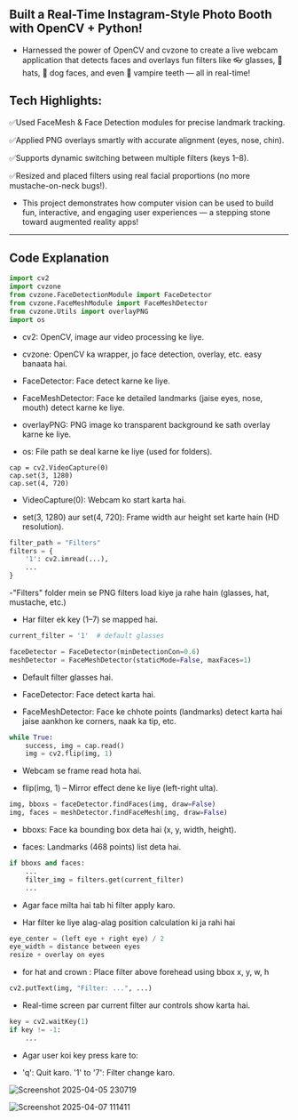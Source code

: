 ## Built a Real-Time Instagram-Style Photo Booth with OpenCV + Python!

 - Harnessed the power of OpenCV and cvzone to create a live webcam application that detects faces and overlays fun filters like 👓 glasses, 🎩 hats, 🐶 dog faces, and even 🧛 vampire teeth — all in real-time!

## Tech Highlights:
✅Used FaceMesh & Face Detection modules for precise landmark tracking.

✅Applied PNG overlays smartly with accurate alignment (eyes, nose, chin).

✅Supports dynamic switching between multiple filters (keys 1–8).

✅Resized and placed filters using real facial proportions (no more mustache-on-neck bugs!).

- This project demonstrates how computer vision can be used to build fun, interactive, and engaging user experiences — a stepping stone toward augmented reality apps!
---
## Code Explanation

```python
import cv2
import cvzone
from cvzone.FaceDetectionModule import FaceDetector
from cvzone.FaceMeshModule import FaceMeshDetector
from cvzone.Utils import overlayPNG
import os
```
- cv2: OpenCV, image aur video processing ke liye.

- cvzone: OpenCV ka wrapper, jo face detection, overlay, etc. easy banaata hai.

- FaceDetector: Face detect karne ke liye.

- FaceMeshDetector: Face ke detailed landmarks (jaise eyes, nose, mouth) detect karne ke liye.

- overlayPNG: PNG image ko transparent background ke sath overlay karne ke liye.

- os: File path se deal karne ke liye (used for folders).

```pythom
cap = cv2.VideoCapture(0)
cap.set(3, 1280)
cap.set(4, 720)
```
- VideoCapture(0): Webcam ko start karta hai.

- set(3, 1280) aur set(4, 720): Frame width aur height set karte hain (HD resolution).

```python
filter_path = "Filters"
filters = {
    '1': cv2.imread(...),
    ...
}
```
-"Filters" folder mein se PNG filters load kiye ja rahe hain (glasses, hat, mustache, etc.)

- Har filter ek key (1–7) se mapped hai.

```python
current_filter = '1'  # default glasses

faceDetector = FaceDetector(minDetectionCon=0.6)
meshDetector = FaceMeshDetector(staticMode=False, maxFaces=1)
```
- Default filter glasses hai.

- FaceDetector: Face detect karta hai.

- FaceMeshDetector: Face ke chhote points (landmarks) detect karta hai jaise aankhon ke corners, naak ka tip, etc.

```python
while True:
    success, img = cap.read()
    img = cv2.flip(img, 1)
```
- Webcam se frame read hota hai.

- flip(img, 1) – Mirror effect dene ke liye (left-right ulta).

```python
img, bboxs = faceDetector.findFaces(img, draw=False)
img, faces = meshDetector.findFaceMesh(img, draw=False)
```
- bboxs: Face ka bounding box deta hai (x, y, width, height).

- faces: Landmarks (468 points) list deta hai.

```python
if bboxs and faces:
    ...
    filter_img = filters.get(current_filter)
    ...
```
- Agar face milta hai tab hi filter apply karo.

- Har filter ke liye alag-alag position calculation ki ja rahi hai

```python
eye_center = (left eye + right eye) / 2
eye_width = distance between eyes
resize + overlay on eyes
```
- for hat and crown : Place filter above forehead using bbox x, y, w, h

```python
cv2.putText(img, "Filter: ...", ...)
```
- Real-time screen par current filter aur controls show karta hai.

```python
key = cv2.waitKey(1)
if key != -1:
    ...
```
- Agar user koi key press kare to:

- 'q': Quit karo.
'1' to '7': Filter change karo.







![Screenshot 2025-04-05 230719](https://github.com/user-attachments/assets/54ce713d-54aa-43d0-afd6-76b9e2377ba7)

![Screenshot 2025-04-07 111411](https://github.com/user-attachments/assets/52846718-bada-411f-9abc-943bbf2f64be)
